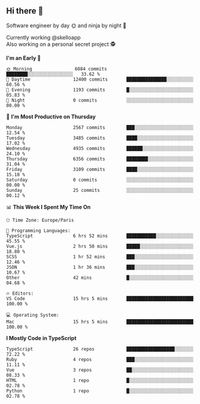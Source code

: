 ## Hi there 👋

Software engineer by day 🌞 and ninja by night 🌝

Currently working @skelloapp <br>
Also working on a personal secret project 🕵️

<!--START_SECTION:waka-->
**I'm an Early 🐤** 

```text
🌞 Morning                6884 commits        ████████░░░░░░░░░░░░░░░░░   33.62 % 
🌆 Daytime                12400 commits       ███████████████░░░░░░░░░░   60.56 % 
🌃 Evening                1193 commits        █░░░░░░░░░░░░░░░░░░░░░░░░   05.83 % 
🌙 Night                  0 commits           ░░░░░░░░░░░░░░░░░░░░░░░░░   00.00 % 
```
📅 **I'm Most Productive on Thursday** 

```text
Monday                   2567 commits        ███░░░░░░░░░░░░░░░░░░░░░░   12.54 % 
Tuesday                  3485 commits        ████░░░░░░░░░░░░░░░░░░░░░   17.02 % 
Wednesday                4935 commits        ██████░░░░░░░░░░░░░░░░░░░   24.10 % 
Thursday                 6356 commits        ████████░░░░░░░░░░░░░░░░░   31.04 % 
Friday                   3109 commits        ████░░░░░░░░░░░░░░░░░░░░░   15.18 % 
Saturday                 0 commits           ░░░░░░░░░░░░░░░░░░░░░░░░░   00.00 % 
Sunday                   25 commits          ░░░░░░░░░░░░░░░░░░░░░░░░░   00.12 % 
```


📊 **This Week I Spent My Time On** 

```text
🕑︎ Time Zone: Europe/Paris

💬 Programming Languages: 
TypeScript               6 hrs 52 mins       ███████████░░░░░░░░░░░░░░   45.55 % 
Vue.js                   2 hrs 50 mins       █████░░░░░░░░░░░░░░░░░░░░   18.80 % 
SCSS                     1 hr 52 mins        ███░░░░░░░░░░░░░░░░░░░░░░   12.46 % 
JSON                     1 hr 36 mins        ███░░░░░░░░░░░░░░░░░░░░░░   10.67 % 
Other                    42 mins             █░░░░░░░░░░░░░░░░░░░░░░░░   04.68 % 

🔥 Editors: 
VS Code                  15 hrs 5 mins       █████████████████████████   100.00 % 

💻 Operating System: 
Mac                      15 hrs 5 mins       █████████████████████████   100.00 % 
```

**I Mostly Code in TypeScript** 

```text
TypeScript               26 repos            ██████████████████░░░░░░░   72.22 % 
Ruby                     4 repos             ███░░░░░░░░░░░░░░░░░░░░░░   11.11 % 
Vue                      3 repos             ██░░░░░░░░░░░░░░░░░░░░░░░   08.33 % 
HTML                     1 repo              █░░░░░░░░░░░░░░░░░░░░░░░░   02.78 % 
Python                   1 repo              █░░░░░░░░░░░░░░░░░░░░░░░░   02.78 % 
```




<!--END_SECTION:waka-->

<!--
**antoinelncl/antoinelncl** is a ✨ _special_ ✨ repository because its `README.md` (this file) appears on your GitHub profile.

Here are some ideas to get you started:

- 🔭 I’m currently working on ...
- 🌱 I’m currently learning ...
- 👯 I’m looking to collaborate on ...
- 🤔 I’m looking for help with ...
- 💬 Ask me about ...
- 📫 How to reach me: ...
- 😄 Pronouns: ...
- ⚡ Fun fact: ...
-->
